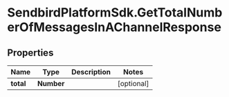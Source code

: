 # SendbirdPlatformSdk.GetTotalNumberOfMessagesInAChannelResponse

## Properties

Name | Type | Description | Notes
------------ | ------------- | ------------- | -------------
**total** | **Number** |  | [optional] 


